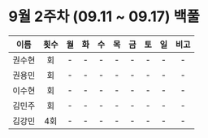# 9월 2주차 (09.11 ~ 09.17) 백풀

|  이름  | 횟수 | 월  | 화  | 수  | 목  | 금  | 토  | 일  | 비고 |
| :----: | :--: | :-: | :-: | :-: | :-: | :-: | :-: | :-: | :--: |
| 권수현 |  회  |  -  |  -  |  -  |  -  |  -  |  -  |  -  |  -   |
| 권용민 |  회  |  -  |  -  |  -  |  -  |  -  |  -  |  -  |  -   |
| 이수현 |  회  |  -  |  -  |  -  |  -  |  -  |  -  |  -  |  -   |
| 김민주 |  회  |  -  |  -  |  -  |  -  |  -  |  -  |  -  |  -   |
| 김강민 | 4회  |  -  |  -  |  -  |  -  |  -  |  -  |  -  |  -   |
